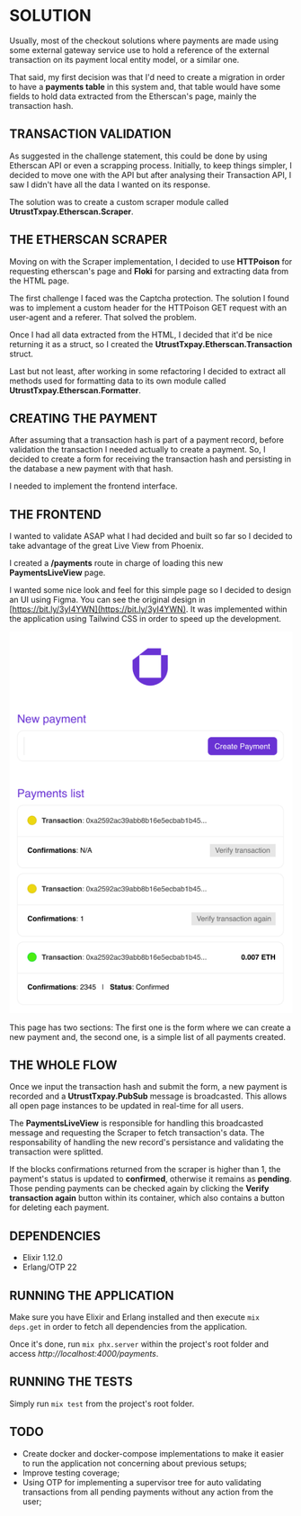 # SOLUTION

Usually, most of the checkout solutions where payments are made using some external gateway service use to hold a reference of the external transaction on its payment local entity model, or a similar one.

That said, my first decision was that I'd need to create a migration in order to have a **payments table** in this system and, that table would have some fields to hold data extracted from the Etherscan's page, mainly the transaction hash.

## TRANSACTION VALIDATION

As suggested in the challenge statement, this could be done by using Etherscan API or even a scrapping process. Initially, to keep things simpler, I decided to move one with the API but after analysing their Transaction API, I saw I didn't have all the data I wanted on its response.

The solution was to create a custom scraper module called **UtrustTxpay.Etherscan.Scraper**.

## THE ETHERSCAN SCRAPER

Moving on with the Scraper implementation, I decided to use **HTTPoison** for requesting etherscan's page and **Floki** for parsing and extracting data from the HTML page.

The first challenge I faced was the Captcha protection. The solution I found was to implement a custom header for the HTTPoison GET request with an user-agent and a referer. That solved the problem.

Once I had all data extracted from the HTML, I decided that it'd be nice returning it as a struct, so I created the **UtrustTxpay.Etherscan.Transaction** struct.

Last but not least, after working in some refactoring I decided to extract all methods used for formatting data to its own module called **UtrustTxpay.Etherscan.Formatter**.

## CREATING THE PAYMENT

After assuming that a transaction hash is part of a payment record, before validation the transaction I needed actually to create a payment. So, I decided to create a form for receiving the transaction hash and persisting in the database a new payment with that hash.

I needed to implement the frontend interface.

## THE FRONTEND

I wanted to validate ASAP what I had decided and built so far so I decided to take advantage of the great Live View from Phoenix.

I created a **/payments** route in charge of loading this new **PaymentsLiveView** page.

I wanted some nice look and feel for this simple page so I decided to design an UI using Figma. You can see the original design in [https://bit.ly/3yI4YWN](https://bit.ly/3yI4YWN). It was implemented within the application using Tailwind CSS in order to speed up the development.

<p align="center"><img src="https://github.com/paulofabiano/utrust_txpay/blob/main/assets/static/images/utrust-txpay.png" /></p>

This page has two sections: The first one is the form where we can create a new payment and, the second one, is a simple list of all payments created.

## THE WHOLE FLOW

Once we input the transaction hash and submit the form, a new payment is recorded and a **UtrustTxpay.PubSub** message is broadcasted. This allows all open page instances to be updated in real-time for all users.

The **PaymentsLiveView** is responsible for handling this broadcasted message and requesting the Scraper to fetch transaction's data. The responsability of handling the new record's persistance and validating the transaction were splitted. 

If the blocks confirmations returned from the scraper is higher than 1, the payment's status is updated to **confirmed**, otherwise it remains as **pending**. Those pending payments can be checked again by clicking the **Verify transaction again** button within its container, which also contains a button for deleting each payment.

## DEPENDENCIES

- Elixir 1.12.0
- Erlang/OTP 22

## RUNNING THE APPLICATION

Make sure you have Elixir and Erlang installed and then execute `mix deps.get` in order to fetch all dependencies from the application.

Once it's done, run `mix phx.server` within the project's root folder and access *http://localhost:4000/payments*.

## RUNNING THE TESTS

Simply run `mix test` from the project's root folder.

## TODO

- Create docker and docker-compose implementations to make it easier to run the application not concerning about previous setups;
- Improve testing coverage;
- Using OTP for implementing a supervisor tree for auto validating transactions from all pending payments without any action from the user;





